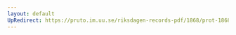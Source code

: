```yaml
---
layout: default
UpRedirect: https://pruto.im.uu.se/riksdagen-records-pdf/1868/prot-1868--fk--309/prot-1868--fk--309_045.pdf
---
```

